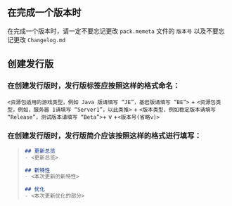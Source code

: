 ## 在完成一个版本时

在完成一个版本时，请一定不要忘记更改 `pack.memeta` 文件的 `版本号` 以及不要忘记更改 `Changelog.md`

## 创建发行版

### 在创建发行版时，发行版标签应按照这样的格式命名：

`<资源包适用的游戏类型，例如 Java 版请填写 “JE”，基岩版请填写 “BE”>` + `<资源包类型，例如，服务器 1请填写 “Server1”，以此类推>` + `<版本类型，例如稳定版本请填写 “Release”，测试版本请填写 “Beta”>`+ v +`<版本号(省略v)>`

### 在创建发行版时，发行版简介应该按照这样的格式进行填写：

>    ```md
> ## 更新总览
>  - <更新总览>
> 
> ## 新特性
>  - <本次更新的新特性>
> 
> ## 优化
>  - <本次更新优化的部分>
>   ```
